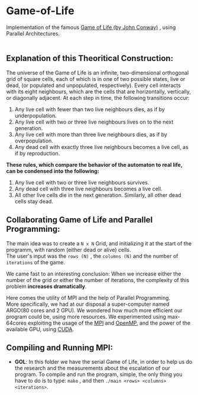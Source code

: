 # Game-of-Life
Implementation of the famous [Game of Life (by John Conway)](https://en.wikipedia.org/wiki/Conway%27s_Game_of_Life) , using Parallel Architectures.  
</br>

## Explanation of this Theoritical Construction:

The universe of the Game of Life is an infinite, two-dimensional orthogonal grid of square cells, each of which is in one of two possible states, live or dead, (or populated and unpopulated, respectively). Every cell interacts with its eight neighbours, which are the cells that are horizontally, vertically, or diagonally adjacent. At each step in time, the following transitions occur:

1.  Any live cell with fewer than two live neighbours dies, as if by underpopulation.
2.  Any live cell with two or three live neighbours lives on to the next generation.
3.  Any live cell with more than three live neighbours dies, as if by overpopulation.
4.  Any dead cell with exactly three live neighbours becomes a live cell, as if by reproduction.

**These rules, which compare the behavior of the automaton to real life, can be condensed into the following:**

1.  Any live cell with two or three live neighbours survives.
2.  Any dead cell with three live neighbours becomes a live cell.
3.  All other live cells die in the next generation. Similarly, all other dead cells stay dead.

## Collaborating Game of Life and Parallel Programming:

The main idea was to create a `N x N` Grid, and initializing it at the start of the programm, with random (either dead or alive) cells.  
The user's input was the `rows (N)` , the `columns (N)` and the number of `iterations` of the game. 

We came fast to an interesting conclusion: When we increase either the number of the grid or either the number of iterations, the complexity of this problem **increases dramatically**.  


Here comes the utility of MPI and the help of Parallel Programming.  
More specifically, we had at our disposal a super-computer named ARGO(80 cores and 2 GPU). We wondered how much more efficient our program could be, using more resources. We experimented using max-64cores exploiting the usage of the [MPI](https://en.wikipedia.org/wiki/Message_Passing_Interface) and [OpenMP](https://en.wikipedia.org/wiki/OpenMP), and the power of the available GPU, using [CUDA](https://en.wikipedia.org/wiki/CUDA).  

## Compiling and Running MPI:

*   __GOL__: In this folder we have the serial Game of Life, in order to help us do the research and the measurements about the escalation of our program. To compile and run the program, simple, the only thing you have to do is to type: `make` , and then `./main <rows> <columns> <iterations>`. 
